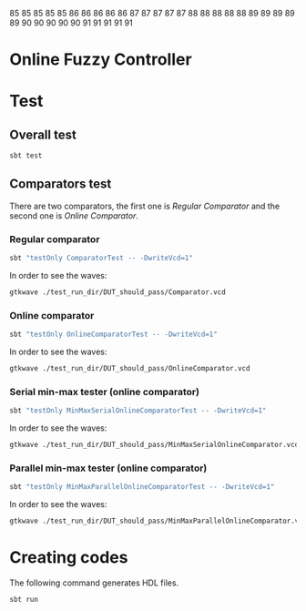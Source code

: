 85 85 85 85 85
86 86 86 86 86
87 87 87 87 87
88 88 88 88 88
89 89 89 89 89
90 90 90 90 90
91 91 91 91 91


Online Fuzzy Controller
=======================

# Test 

## Overall test

```sh
sbt test
```

## Comparators test

There are two comparators, the first one is *Regular Comparator* and the second one is *Online Comparator*.

### Regular comparator

```sh
sbt "testOnly ComparatorTest -- -DwriteVcd=1"
```

In order to see the waves:
```sh
gtkwave ./test_run_dir/DUT_should_pass/Comparator.vcd
```

### Online comparator

```sh
sbt "testOnly OnlineComparatorTest -- -DwriteVcd=1"
```

In order to see the waves:
```sh
gtkwave ./test_run_dir/DUT_should_pass/OnlineComparator.vcd
```


### Serial min-max tester (online comparator)

```sh
sbt "testOnly MinMaxSerialOnlineComparatorTest -- -DwriteVcd=1"
```

In order to see the waves:
```sh
gtkwave ./test_run_dir/DUT_should_pass/MinMaxSerialOnlineComparator.vcd
```


### Parallel min-max tester (online comparator)

```sh
sbt "testOnly MinMaxParallelOnlineComparatorTest -- -DwriteVcd=1"
```

In order to see the waves:
```sh
gtkwave ./test_run_dir/DUT_should_pass/MinMaxParallelOnlineComparator.vcd
```

# Creating codes 

The following command generates HDL files.

```sh
sbt run
```
